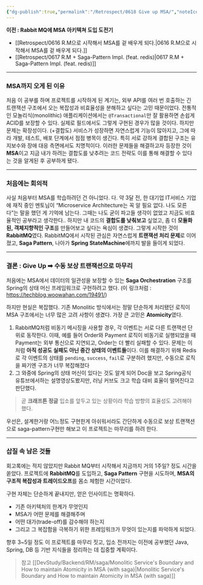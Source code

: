 ```yaml
---
{"dg-publish":true,"permalink":"/Retrospect/0618 Give up MSA/","noteIcon":"","created":"2025-06-20T21:45:38.012+09:00","updated":"2025-07-13T21:30:19.863+09:00"}
---
```




**이전 : Rabbit MQ에 MSA 아키텍쳐 도입 도전기** 
- [[Retrospect/0616 R.M으로 시작해서 MSA를 겉 배우게 되다.\|0616 R.M으로 시작해서 MSA를 겉 배우게 되다.]]
- [[Retrospect/0617 R.M + Saga-Pattern Impl. (feat. redis)\|0617 R.M + Saga-Pattern Impl. (feat. redis)]]

---
### MSA까지 오게 된 이유 
처음 이 공부를 하며 프로젝트를 시작하게 된 계기는, 외부 API를 여러 번 호출하는 긴 트랜잭션 구조에서 오는 복잡성과 비효율성을 분해하고 싶다는 고민 때문이었다.
전통적인 모놀리식(monolithic) 애플리케이션에서는 `@Transactional`만 잘 활용하면 손쉽게 ACID를 보장할 수 있다. 실제로 필드에서도 그렇게 구현된 경우가 많을 것이다.
하지만 문제는 확장성이다.  (+결합도)
서비스가 성장하면 자연스럽게 기능이 많아지고, 그에 따라 개발, 테스트, 배포 단계에서 점점 병목이 생긴다. 특히 서로 강하게 결합된 구조는 유지보수와 장애 대응 측면에서도 치명적이다.
이러한 문제들을 해결하고자 등장한 것이 **MSA**이고 지금 내가 하려는 결합도를 낮추려는 코드 전략도 이를 통해 해결할 수 있다는 것을 알게된 후 공부하게 됐다.

---
### 처음에는 회의적 
사실 처음부터 MSA를 학습하려던 건 아니었다.
다. 약 3달 전, 한 대기업 IT서비스 기업에 재직 중인 멘토님이 “Microservice Architecture는 꼭 알 필요 없다. 나도 모른다”는 말을 했던 게 기억에 남는다. 그때는 나도 굳이 파고들 생각이 없었고 지금도 비효율적인 공부라고 생각한다..
하지만 내 코드의 **결합도를 낮춰보고** 싶었고, 좀 더 **모듈화된, 객체지향적인 구조**를 만들어보고 싶다는 욕심이 생겼다. 그렇게 시작한 것이 **RabbitMQ**였다.
RabbitMQ에서 시작된 관심은 자연스럽게 **트랜잭션 처리 문제**로 이어졌고, **Saga Pattern**, 나아가 **Spring StateMachine**에까지 발을 들이게 되었다.

---
### 결론 : Give Up ➡ 수동 보상 트랜잭션으로 마무리 
처음에는 MSA에서 데이터의 일관성을 보장할 수 있는 **Saga Orchestration** 구조를 Spring의 상태 머신 프레임워크로 구현하려고 했다.
(이 링크처럼 : https://techblog.woowahan.com/19491/)

하지만 현실은 복잡했다.
기존 Monolitic 방식에서는 정말 단순하게 처리됐던 로직이 MSA 구조에서는 너무 많은 고려 사항이 생겼다. 가장 큰 고민은 **Atomicity**였다.
1. RabbitMQ처럼 비동기 메시징을 사용할 경우, 각 이벤트는 서로 다른 트랜잭션 단위로 동작한다. 이때, 예를 들어 Order와 Payment 로직이 비동기로 실행되었을 때 Payment는 외부 통신으로 지연되고, Order는 더 빨리 실패할 수 있다. 문제는 이처럼 **아직 성공도 실패도 아닌 중간 상태의 이벤트들**이다. 이를 해결하기 위해 Redis로 각 이벤트의 상태를 `pending`, `success`, `fail`로 구분하려 했지만, 수동으로 로직을 짜기엔 구조가 너무 복잡해졌다
2. 그 와중에 Spring의 상태 머신이 있다는 것도 알게 되어 Doc을 보고 Spring공식 유튜브에서하는 설명영상도봤지만, 러닝 커브도 크고 학습 대비 효율이 떨어진다고 판단했다.

> 곧 **크래프톤 정글** 입소를 앞두고 있는 상황이라 학습 방향의 효율성도 고려해야 했다.

우선은, 설계한거랑 어느정도 구현한게 아쉬워서라도 간단하게 수동으로 보상 트랜잭션으로 saga-pattern구현만 해보고 이 프로젝트는 마무리를 하려 한다.

---
### 삽질 속 남은 것들 
회고록에는 적지 않았지만 Rabbit MQ부터 시작해서 지금까지 거의 1주일? 정도 시간을 쏟았다. 
프로젝트에 **RabbitMQ**를 도입하고, **Saga Pattern** 구현을 시도하며, **MSA의 구조적 복잡성과 트레이드오프**를 몸소 체험한 시간이었다.

구현 자체는 단순하게 끝내지만, 얻은 인사이트는 명확하다.
- 기존 아키텍처의 한계가 무엇인지
- MSA가 어떤 문제를 해결해주며
- 어떤 대가(trade-off)를 감수해야 하는지
- 그리고 그 복잡함을 극복하기 위한 프레임워크가 무엇이 있는지를 파악하게 되었다.

향후 3~5일 정도 이 프로젝트를 마무리 짓고, 입소 전까지는 이전에 공부했던 Java, Spring, DB 등 기반 지식들을 정리하는 데 집중할 계획이다.

> 참고 [[DevStudy/Backend/RM/saga/Monolitic Service's Boundary and How to maintain Atomicity in MSA (with saga)\|Monolitic Service's Boundary and How to maintain Atomicity in MSA (with saga)]]


